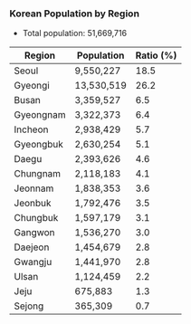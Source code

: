 ### Korean Population by Region
* Total population: 51,669,716

| Region | Population | Ratio (%) |
| ------ | ---------- | --------- |
| Seoul | 9,550,227 | 18.5 |
| Gyeongi | 13,530,519 | 26.2 |
| Busan | 3,359,527 | 6.5 |
| Gyeongnam | 3,322,373 | 6.4 |
| Incheon | 2,938,429 | 5.7 |
| Gyeongbuk | 2,630,254 | 5.1 |
| Daegu | 2,393,626 | 4.6 |
| Chungnam | 2,118,183 | 4.1 |
| Jeonnam | 1,838,353 | 3.6 |
| Jeonbuk | 1,792,476 | 3.5 |
| Chungbuk | 1,597,179 | 3.1 |
| Gangwon | 1,536,270 | 3.0 |
| Daejeon | 1,454,679 | 2.8 |
| Gwangju | 1,441,970 | 2.8 |
| Ulsan | 1,124,459 | 2.2 |
| Jeju | 675,883 | 1.3 |
| Sejong | 365,309 | 0.7 |